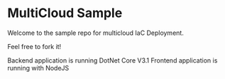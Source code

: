 # MultiCloud Sample
Welcome to the sample repo for multicloud IaC Deployment.

Feel free to fork it! 

Backend application is running DotNet Core V3.1
Frontend application is running with NodeJS

